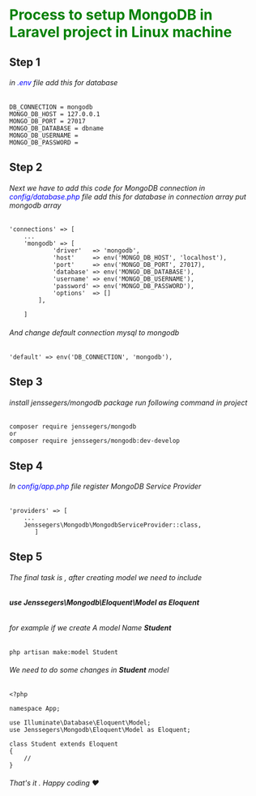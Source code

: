 # <span style="color: Green;">Process to setup MongoDB in Laravel project in Linux machine</span>

## Step 1

###### in <span style="color: blue;">.env</span> file add this for database

    DB_CONNECTION = mongodb
    MONGO_DB_HOST = 127.0.0.1
    MONGO_DB_PORT = 27017
    MONGO_DB_DATABASE = dbname
    MONGO_DB_USERNAME =
    MONGO_DB_PASSWORD =


## Step 2

###### Next we have to add this code for MongoDB connection in  <span style="color: blue;"> config/database.php </span> file add this for database in connection array put mongodb array

    'connections' => [
        ...
        'mongodb' => [
                'driver'   => 'mongodb',
                'host'     => env('MONGO_DB_HOST', 'localhost'),
                'port'     => env('MONGO_DB_PORT', 27017),
                'database' => env('MONGO_DB_DATABASE'),
                'username' => env('MONGO_DB_USERNAME'),
                'password' => env('MONGO_DB_PASSWORD'),
                'options'  => []
            ],

        ]
###### And change default connection mysql to mongodb
    'default' => env('DB_CONNECTION', 'mongodb'),

## Step 3

###### install jenssegers/mongodb package run following command in project
    composer require jenssegers/mongodb
    or
    composer require jenssegers/mongodb:dev-develop 

## Step 4 
###### In <span style="color: blue;">config/app.php </span> file register MongoDB Service Provider
    'providers' => [
        ...
        Jenssegers\Mongodb\MongodbServiceProvider::class,
           ]

## Step 5
###### The final task is , after creating model we need to include 
###### **use Jenssegers\Mongodb\Eloquent\Model as Eloquent** 
###### for example if we create A model Name _**Student**_
    php artisan make:model Student

###### We need to do some changes in _**Student**_ model
    <?php

    namespace App;

    use Illuminate\Database\Eloquent\Model;
    use Jenssegers\Mongodb\Eloquent\Model as Eloquent;

    class Student extends Eloquent
    {
        //
    }

###### That's it . Happy coding :heart:
